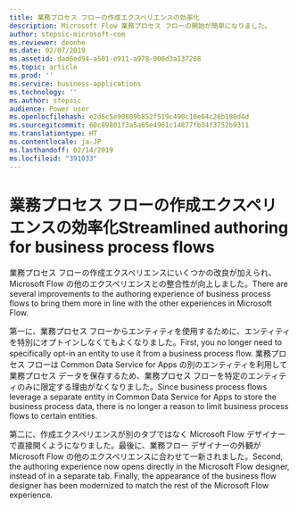```yaml
---
title: 業務プロセス フローの作成エクスペリエンスの効率化
description: Microsoft Flow 業務プロセス フローの開始が簡単になりました。
author: stepsic-microsoft-com
ms.reviewer: deonhe
ms.date: 02/07/2019
ms.assetid: dad6ed94-a501-e911-a978-000d3a137208
ms.topic: article
ms.prod: ''
ms.service: business-applications
ms.technology: ''
ms.author: stepsic
audience: Power user
ms.openlocfilehash: e2d6c5e90809b852f519c490c10e64c26b180d4d
ms.sourcegitcommit: 60c89801f3a5a65e4961c14877fb34f3752b9311
ms.translationtype: HT
ms.contentlocale: ja-JP
ms.lasthandoff: 02/14/2019
ms.locfileid: "391033"
---
```

# <a name="streamlined-authoring-for-business-process-flows"></a><span data-ttu-id="f0528-103">業務プロセス フローの作成エクスペリエンスの効率化</span><span class="sxs-lookup"><span data-stu-id="f0528-103">Streamlined authoring for business process flows</span></span>




<span data-ttu-id="f0528-104">業務プロセス フローの作成エクスペリエンスにいくつかの改良が加えられ、Microsoft Flow の他のエクスペリエンスとの整合性が向上しました。</span><span class="sxs-lookup"><span data-stu-id="f0528-104">There are several improvements to the authoring experience of business process flows to bring them more in line with the other experiences in Microsoft Flow.</span></span>

<span data-ttu-id="f0528-105">第一に、業務プロセス フローからエンティティを使用するために、エンティティを特別にオプトインしなくてもよくなりました。</span><span class="sxs-lookup"><span data-stu-id="f0528-105">First, you no longer need to specifically opt-in an entity to use it from a business process flow.</span></span> <span data-ttu-id="f0528-106">業務プロセス フローは Common Data Service for Apps の別のエンティティを利用して業務プロセス データを保存するため、業務プロセス フローを特定のエンティティのみに限定する理由がなくなりました。</span><span class="sxs-lookup"><span data-stu-id="f0528-106">Since business process flows leverage a separate entity in Common Data Service for Apps to store the business process data, there is no longer a reason to limit business process flows to certain entities.</span></span>

<span data-ttu-id="f0528-107">第二に、作成エクスペリエンスが別のタブではなく Microsoft Flow デザイナーで直接開くようになりました。最後に、業務フロー デザイナーの外観が Microsoft Flow の他のエクスペリエンスに合わせて一新されました。</span><span class="sxs-lookup"><span data-stu-id="f0528-107">Second, the authoring experience now opens directly in the Microsoft Flow designer, instead of in a separate tab. Finally, the appearance of the business flow designer has been modernized to match the rest of the Microsoft Flow experience.</span></span>